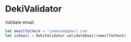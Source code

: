 #  DekiValidator

Validate email:
```swift
let emailToCheck = "someone@gmail.com"
let isEmail = DekiValidator.validateEmail(emailToCheck)
```

